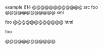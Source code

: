 example 614
@@@@@@@@@@@@ src
foo  
@@@@@@@@@@@@ xml
<?xml version="1.0" encoding="UTF-8"?>
<!DOCTYPE document SYSTEM "CommonMark.dtd">
<document xmlns="http://commonmark.org/xml/1.0">
  <paragraph>
    <text>foo</text>
  </paragraph>
</document>
@@@@@@@@@@@@ html
<p>foo</p>
@@@@@@@@@@@@
